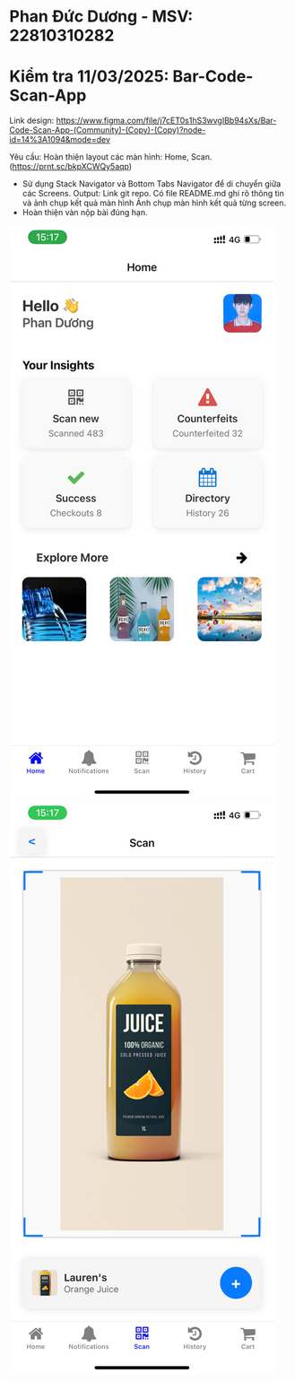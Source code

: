 
# Phan Đức Dương - MSV: 22810310282

# Kiểm tra 11/03/2025: Bar-Code-Scan-App
Link design: 
https://www.figma.com/file/j7cET0s1hS3wvgIBb94sXs/Bar-Code-Scan-App-(Community)-(Copy)-(Copy)?node-id=14%3A1094&mode=dev

Yêu cầu:
Hoàn thiện layout các màn hình: Home, Scan. (https://prnt.sc/bkpXCWQy5aqp)
- Sử dụng Stack Navigator và Bottom Tabs Navigator để di chuyển giữa các Screens.
Output:
Link git repo. Có file README.md ghi rõ thông tin và ảnh chụp kết quả màn hình
Ảnh chụp màn hình kết quả từng screen.
- Hoàn thiện vàn nộp bài đúng hạn.

![Screenshot](./assets/a1.jpg)
![Screenshot](./assets/a2.jpg)
